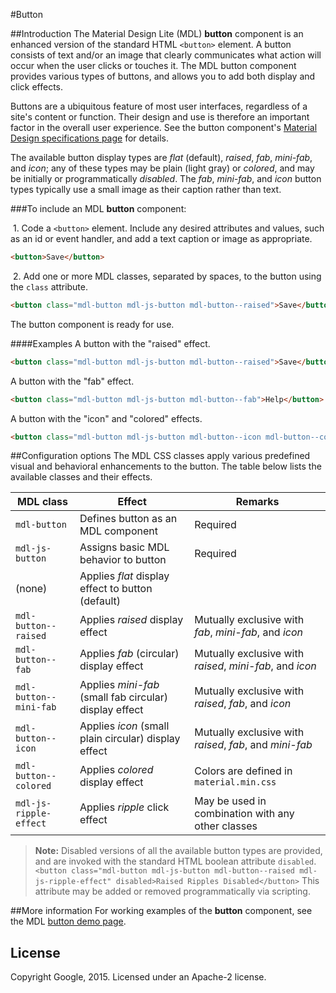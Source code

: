 #Button

##Introduction
The Material Design Lite (MDL) **button** component is an enhanced version of the standard HTML `<button>` element. A button consists of text and/or an image that clearly communicates what action will occur when the user clicks or touches it. The MDL button component provides various types of buttons, and allows you to add both display and click effects.

Buttons are a ubiquitous feature of most user interfaces, regardless of a site's content or function. Their design and use is therefore an important factor in the overall user experience. See the button component's [Material Design specifications page](http://www.google.com/design/spec/components/buttons.html) for details. 

The available button display types are *flat* (default), *raised*, *fab*, *mini-fab*, and *icon*; any of these types may be plain (light gray) or *colored*, and may be initially or programmatically *disabled*. The *fab*, *mini-fab*, and *icon* button types typically use a small image as their caption rather than text.

###To include an MDL **button** component:

&nbsp;1. Code a `<button>` element. Include any desired attributes and values, such as an id or event handler, and add a text caption or image as appropriate.
```html
<button>Save</button>
```
&nbsp;2. Add one or more MDL classes, separated by spaces, to the button using the `class` attribute.
```html
<button class="mdl-button mdl-js-button mdl-button--raised">Save</button>
```

The button component is ready for use.

####Examples
A button with the "raised" effect.
```html
<button class="mdl-button mdl-js-button mdl-button--raised">Save</button>
```

A button with the "fab" effect.
```html
<button class="mdl-button mdl-js-button mdl-button--fab">Help</button>
```

A button with the "icon" and "colored" effects.
```html
<button class="mdl-button mdl-js-button mdl-button--icon mdl-button--colored">?</button>
```


##Configuration options
The MDL CSS classes apply various predefined visual and behavioral enhancements to the button. The table below lists the available classes and their effects.

| MDL class | Effect | Remarks |
|-----------|--------|---------|
| `mdl-button` | Defines button as an MDL component | Required |
| `mdl-js-button` | Assigns basic MDL behavior to button | Required |
| (none) | Applies *flat* display effect to button (default) |  |
| `mdl-button--raised` | Applies *raised* display effect | Mutually exclusive with *fab*, *mini-fab*, and *icon* |
| `mdl-button--fab` | Applies *fab* (circular) display effect | Mutually exclusive with *raised*, *mini-fab*, and *icon* |
| `mdl-button--mini-fab` | Applies *mini-fab* (small fab circular) display effect | Mutually exclusive with *raised*, *fab*, and *icon* |
| `mdl-button--icon` | Applies *icon* (small plain circular) display effect | Mutually exclusive with *raised*, *fab*, and *mini-fab*  |
| `mdl-button--colored` | Applies *colored* display effect | Colors are defined in `material.min.css` |
| `mdl-js-ripple-effect` | Applies *ripple* click effect | May be used in combination with any other classes |

>**Note:** Disabled versions of all the available button types are provided, and are invoked with the standard HTML boolean attribute `disabled`. `<button class="mdl-button mdl-js-button mdl-button--raised mdl-js-ripple-effect" disabled>Raised Ripples Disabled</button>`
>This attribute may be added or removed programmatically via scripting.

##More information
For working examples of the **button** component, see the MDL [button demo page](https://github.com/MikeMitterer/dart-material-design-lite/tree/mdl/example/button).

## License

Copyright Google, 2015. Licensed under an Apache-2 license.

